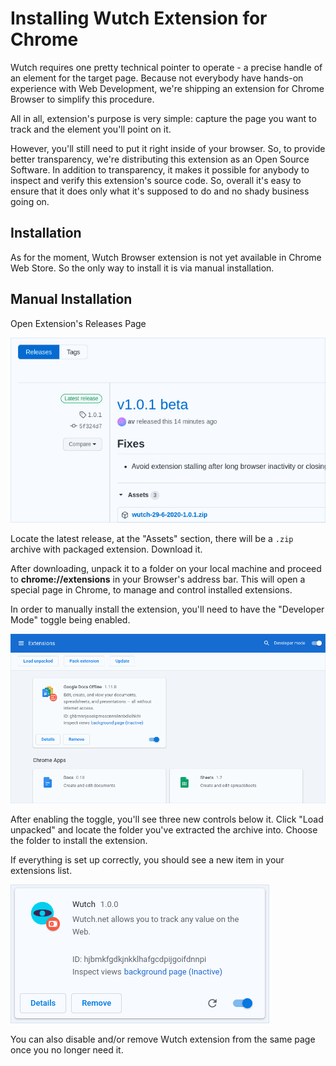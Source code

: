 # Installing Wutch Extension for Chrome

Wutch requires one pretty technical pointer to operate - a precise handle of an element for the target page. Because not everybody have hands-on experience with Web Development, we're shipping an extension for Chrome Browser to simplify this procedure.

All in all, extension's purpose is very simple: capture the page you want to track and the element you'll point on it. 

However, you'll still need to put it right inside of your browser. So, to provide better transparency, we're distributing this extension as an Open Source Software. In addition to transparency, it makes it possible for anybody to inspect and verify this extension's source code. So, overall it's easy to ensure that it does only what it's supposed to do and no shady business going on.

## Installation

As for the moment, Wutch Browser extension is not yet available in Chrome Web Store. So the only way to install it is via manual installation.

## Manual Installation

Open Extension's Releases Page

![Screenshot of GitHub releases page](/images/docs/extension-releases.png)

Locate the latest release, at the "Assets" section, there will be a `.zip` archive with packaged extension. Download it.

After downloading, unpack it to a folder on your local machine and proceed to **chrome://extensions** in your Browser's address bar. This will open a special page in Chrome, to manage and control installed extensions.

In order to manually install the extension, you'll need to have the "Developer Mode" toggle being enabled.

![Screenshot of chrome://extensions page](/images/docs/chrome-extensions.png)

After enabling the toggle, you'll see three new controls below it. Click "Load unpacked" and locate the folder you've extracted the archive into. Choose the folder to install the extension.

If everything is set up correctly, you should see a new item in your extensions list.

![Screenshot of installed Wutch extension](/images/docs/installed-extension.png)

You can also disable and/or remove Wutch extension from the same page once you no longer need it.
